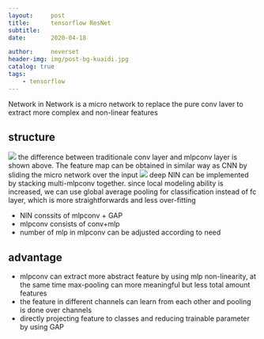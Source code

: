 ```yaml
---
layout:     post
title:      tensorflow ResNet
subtitle:   
date:       2020-04-18

author:     neverset
header-img: img/post-bg-kuaidi.jpg
catalog: true
tags:
    - tensorflow
---
```

Network in Network is a micro network to replace the pure conv laver to extract more complex and non-linear features

## structure
![](https://raw.githubusercontent.com/neverset123/cloudimg/master/Img20200418222226.png)
the difference between traditionale conv layer and mlpconv layer is shown above. The feature map can be obtained in similar way as CNN by sliding the micro network over the input
![](https://raw.githubusercontent.com/neverset123/cloudimg/master/Img20200418222259.png)
deep NIN can be implemented by stacking multi-mlpconv together. since local modeling ability is increased, we can use global average pooling for classification instead of fc layer, which is more straightforwards and less over-fitting
* NIN conssits of mlpconv + GAP
* mlpconv consists of conv+mlp
* number of mlp in mlpconv can be adjusted according to need

## advantage

* mlpconv can extract more abstract feature by using mlp non-linearity, at the same time max-pooling can more meaningful but less total amount features
* the feature in different channels can learn from each other and pooling is done over channels
* directly projecting feature to classes and reducing trainable parameter by using GAP